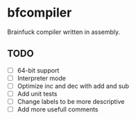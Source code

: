 # bfcompiler
Brainfuck compiler written in assembly. 

## TODO
- [ ] 64-bit support
- [ ] Interpreter mode
- [ ] Optimize inc and dec with add and sub
- [ ] Add unit tests
- [ ] Change labels to be more descriptive
- [ ] Add more usefull comments

